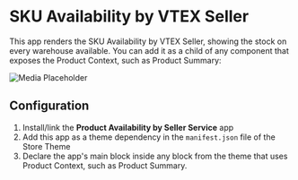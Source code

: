# SKU Availability by VTEX Seller

This app renders the SKU Availability by VTEX Seller, showing the stock on every warehouse available. You can add it as a child of any component that exposes the Product Context, such as Product Summary:

![Media Placeholder]('./docs/ejemploComponente.png')

## Configuration

1. Install/link the **Product Availability by Seller Service** app
2. Add this app as a theme dependency in the `manifest.json` file of the Store Theme
3. Declare the app's main block inside any block from the theme that uses Product Context, such as Product Summary.
